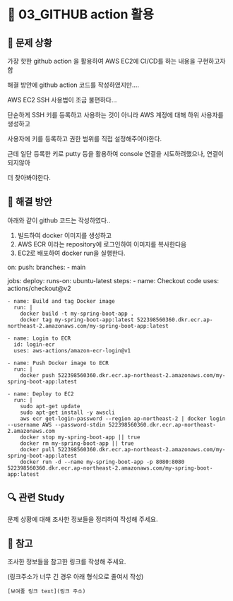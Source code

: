 # 🐳 03_GITHUB action 활용

## 🤔 문제 상황

가장 핫한 github action 을 활용하여 AWS EC2에 CI/CD를 하는 내용을 구현하고자 함

해결 방안에 github action 코드를 작성하였지만....

AWS EC2 SSH 사용법이 조금 불편하다...

단순하게 SSH 키를 등록하고 사용하는 것이 아니라 AWS 계정에 대해 하위 사용자를 생성하고

사용자에 키를 등록하고 권한 범위를 직접 설정해주어야한다.

근데 일단 등록한 키로 putty 등을 활용하여 console 연결을 시도하려했으나, 연결이 되지않아

더 찾아봐야한다.

## 🚩 해결 방안

아래와 같이 github 코드는 작성하였다..

1. 빌드하여 docker 이미지를 생성하고
2. AWS ECR 이라는 repository에 로그인하여 이미지를 복사한다음
3. EC2로 배포하여 docker run을 실행한다.

on:
  push:
    branches:
      - main

jobs:
  deploy:
    runs-on: ubuntu-latest
    steps:
    - name: Checkout code
      uses: actions/checkout@v2
      
    - name: Build and tag Docker image
      run: |
        docker build -t my-spring-boot-app .
        docker tag my-spring-boot-app:latest 522398560360.dkr.ecr.ap-northeast-2.amazonaws.com/my-spring-boot-app:latest
        
    - name: Login to ECR
      id: login-ecr
      uses: aws-actions/amazon-ecr-login@v1
      
    - name: Push Docker image to ECR
      run: |
        docker push 522398560360.dkr.ecr.ap-northeast-2.amazonaws.com/my-spring-boot-app:latest
        
    - name: Deploy to EC2
      run: |
        sudo apt-get update
        sudo apt-get install -y awscli
        aws ecr get-login-password --region ap-northeast-2 | docker login --username AWS --password-stdin 522398560360.dkr.ecr.ap-northeast-2.amazonaws.com
        docker stop my-spring-boot-app || true
        docker rm my-spring-boot-app || true
        docker pull 522398560360.dkr.ecr.ap-northeast-2.amazonaws.com/my-spring-boot-app:latest
        docker run -d --name my-spring-boot-app -p 8080:8080 522398560360.dkr.ecr.ap-northeast-2.amazonaws.com/my-spring-boot-app:latest



## 🔍 관련 Study

문제 상황에 대해 조사한 정보들을 정리하여 작성해 주세요.



## 📘 참고

조사한 정보들을 참고한 링크를 작성해 주세요.

(링크주소가 너무 긴 경우 아래 형식으로 줄여서 작성)

```text
[보여줄 링크 text](링크 주소)
```

